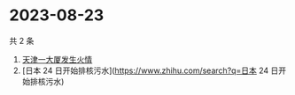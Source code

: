 # 2023-08-23

共 2 条

<!-- BEGIN -->
<!-- 最后更新时间 Wed Aug 23 2023 10:11:48 GMT+0800 (China Standard Time) -->

1. [天津一大厦发生火情](https://www.zhihu.com/search?q=天津一大厦发生火情)
1. [日本 24 日开始排核污水](https://www.zhihu.com/search?q=日本 24
   日开始排核污水)

<!-- END -->
